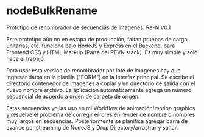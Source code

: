 # nodeBulkRename

Prototipo de renombrador de secuencias de imagenes.
Re-N V0.1

Este prototipo aún no en estapa de producción, faltan pruebas de carga, unitarias, etc. 
funciona bajo NodeJS y Express en el Backend, para Frontend CSS y HTML Markup (Parte del PEVN stack).
Es muy simple y solo hace el trabajo.

Para usar esta versión de renombrador por lote de imagenes hay que ingresar datos en la planilla ("FORM") en la Interfaz principal.
Se escribe el directorio contenedor de imagenes a copiar y un directorio de salida con el nuevo nombre archivo. 
La aplicación automaticamente agrega un numero secuencial de acuerdo a orden de carpeta de origen. 

Estas secuencias yo las uso en mi Workflow de animación/motion graphics y resuelve el problema de corregir errores en render de nombre o nombres muy largos en secuencias.
Posteriormente se planifica agregar barra de avance por streaming de NodeJS y Drop Directory/arrastrar y soltar.
